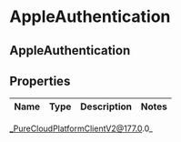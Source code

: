 # AppleAuthentication

## AppleAuthentication

## Properties

|Name | Type | Description | Notes|
|------------ | ------------- | ------------- | -------------|



_PureCloudPlatformClientV2@177.0.0_
